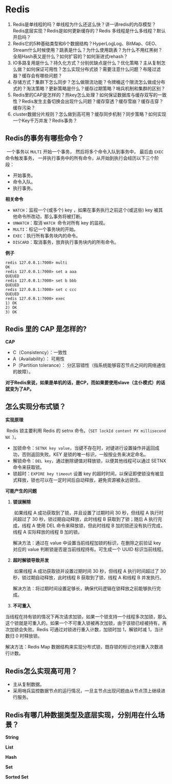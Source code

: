 # Redis

1. Redis是单线程的吗？单线程为什么还这么快？讲一讲redis的内存模型？Redis底层实现？Redis是如何更新缓存的？Redis 多线程是什么多线程？默认开启吗？
2. Redis它的5种基础类型和6个数据结构？HyperLogLog、BitMap、GEO、Stream什么时候使用？跳表是什么？为什么使用跳表？为什么不用红黑树？全局Hash表又是什么？如何扩容的？如何渐进式rehash？
3. IO多路复用是什么？持久化方式？分别优缺点是什么？优化策略？主从复制怎么做？如何保证可用性？怎么实现分布式锁？需要注意什么问题？布隆过滤器？缓存会有哪些问题？
4. 存储方式？集群下怎么同步？怎么做限流功能？令牌桶这个限流怎么做成分布式的？淘汰策略？更新策略是什么？缓存过期策略？哨兵机制和集群的区别？
5. Redis里的CAP是怎样的？热key怎么处理？如何保证数据库与缓存双写的一致性？Redis发生主备切换会出现什么问题？缓存穿透？缓存雪崩？缓存击穿？缓存污染？
6. cluster数据分片规则？怎么做到高可用？缓存同步机制？同步策略？如何实现一个Key千万并发？Redis事务？

## Redis的事务有哪些命令？

​		一个事务以 ``MULTI`` 开始一个事务， 然后将多个命令入队到事务中， 最后由 ``EXEC`` 命令触发事务， 一并执行事务中的所有命令，从开始到执行会经历以下三个阶段：

- 开始事务。
- 命令入队。
- 执行事务。

**相关命令**

- `WATCH`：监视一个(或多个) key ，如果在事务执行之前这个(或这些) key 被其他命令所改动，那么事务将被打断。
- `UNWATCH`：取消 `WATCH `命令对所有 key 的监视。
- `MULTI`：标记一个事务块的开始。
- `EXEC`：执行所有事务块内的命令。
- `DISCARD`：取消事务，放弃执行事务块内的所有命令。

**例子**

```shell
redis 127.0.0.1:7000> multi
OK
redis 127.0.0.1:7000> set a aaa
QUEUED
redis 127.0.0.1:7000> set b bbb
QUEUED
redis 127.0.0.1:7000> set c ccc
QUEUED
redis 127.0.0.1:7000> exec
1) OK
2) OK
3) OK
```

## Redis 里的 CAP 是怎样的?

**CAP**

- C（Consistency）：一致性
- A（Availability）： 可用性
- P（Partition tolerance）：  分区容错性（指系统能够容忍节点之间的网络通信的故障）。

**对于Redis来说，如果是单机的话，是CP，而如果要使用slave（主仆模式）的话就变为了AP。**

## 怎么实现分布式锁？

**实现原理**

​		Redis 锁主要利用 Redis 的 setnx 命令。（`SET lockId content PX millisecond NX `）。

- 加锁命令：`SETNX key value`，当键不存在时，对键进行设置操作并返回成功，否则返回失败。KEY 是锁的唯一标识，一般按业务来决定命名。
- 解锁命令：`DEL key`，通过删除键值对释放锁，以便其他线程可以通过 SETNX 命令来获取锁。
- 锁超时：`EXPIRE key timeout` 设置 key 的超时时间，以保证即使锁没有被显式释放，锁也可以在一定时间后自动释放，避免资源被永远锁住。

**可能产生的问题**

1. **锁误解除**

   ​		如果线程 A 成功获取到了锁，并且设置了过期时间 30 秒，但线程 A 执行时间超过了 30 秒，锁过期自动释放，此时线程 B 获取到了锁；随后 A 执行完成，线程 A 使用 DEL 命令来释放锁，但此时线程 B 加的锁还没有执行完成，线程 A 实际释放的线程 B 加的锁。

   解决方法：通过在 value 中设置当前线程加锁的标识，在删除之前验证 key 对应的 value 判断锁是否是当前线程持有。可生成一个 UUID 标识当前线程。

2. **超时解锁导致并发**

   ​		如果线程 A 成功获取锁并设置过期时间 30 秒，但线程 A 执行时间超过了 30 秒，锁过期自动释放，此时线程 B 获取到了锁，线程 A 和线程 B 并发执行。

   解决方法：将过期时间设置足够长，确保代码逻辑在锁释放之前能够执行完成。

3.  **不可重入**

   ​		当线程在持有锁的情况下再次请求加锁，如果一个锁支持一个线程多次加锁，那么这个锁就是可重入的。如果一个不可重入锁被再次加锁，由于该锁已经被持有，再次加锁会失败。Redis 可通过对锁进行重入计数，加锁时加 1，解锁时减 1，当计数归 0 时释放锁。

   解决方法：Redis Map 数据结构来实现分布式锁，既存锁的标识也对重入次数进行计数。





## Redis怎么实现高可用？

- 主从复制数据。
- 采用哨兵监控数据节点的运行情况，一旦主节点出现问题由从节点顶上继续进行服务。

## Redis有哪几种数据类型及底层实现，分别用在什么场景？

**String**

**List**

**Hash**

**Set**

**Sorted Set**

